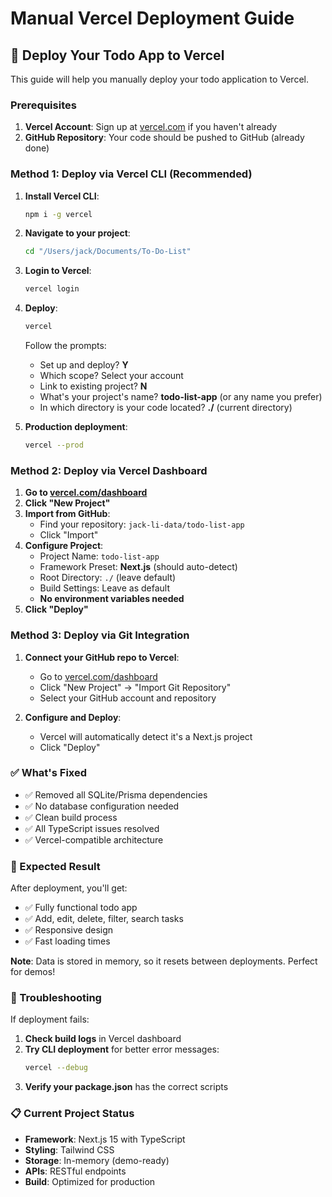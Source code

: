 # Manual Vercel Deployment Guide

## 🚀 Deploy Your Todo App to Vercel

This guide will help you manually deploy your todo application to Vercel.

### Prerequisites

1. **Vercel Account**: Sign up at [vercel.com](https://vercel.com) if you haven't already
2. **GitHub Repository**: Your code should be pushed to GitHub (already done)

### Method 1: Deploy via Vercel CLI (Recommended)

1. **Install Vercel CLI**:
   ```bash
   npm i -g vercel
   ```

2. **Navigate to your project**:
   ```bash
   cd "/Users/jack/Documents/To-Do-List"
   ```

3. **Login to Vercel**:
   ```bash
   vercel login
   ```

4. **Deploy**:
   ```bash
   vercel
   ```
   
   Follow the prompts:
   - Set up and deploy? **Y**
   - Which scope? Select your account
   - Link to existing project? **N**
   - What's your project's name? **todo-list-app** (or any name you prefer)
   - In which directory is your code located? **./** (current directory)

5. **Production deployment**:
   ```bash
   vercel --prod
   ```

### Method 2: Deploy via Vercel Dashboard

1. **Go to [vercel.com/dashboard](https://vercel.com/dashboard)**
2. **Click "New Project"**
3. **Import from GitHub**:
   - Find your repository: `jack-li-data/todo-list-app`
   - Click "Import"
4. **Configure Project**:
   - Project Name: `todo-list-app`
   - Framework Preset: **Next.js** (should auto-detect)
   - Root Directory: `./` (leave default)
   - Build Settings: Leave as default
   - **No environment variables needed**
5. **Click "Deploy"**

### Method 3: Deploy via Git Integration

1. **Connect your GitHub repo to Vercel**:
   - Go to [vercel.com/dashboard](https://vercel.com/dashboard)
   - Click "New Project" → "Import Git Repository"
   - Select your GitHub account and repository
   
2. **Configure and Deploy**:
   - Vercel will automatically detect it's a Next.js project
   - Click "Deploy"

### ✅ What's Fixed

- ✅ Removed all SQLite/Prisma dependencies
- ✅ No database configuration needed
- ✅ Clean build process
- ✅ All TypeScript issues resolved
- ✅ Vercel-compatible architecture

### 🎯 Expected Result

After deployment, you'll get:
- ✅ Fully functional todo app
- ✅ Add, edit, delete, filter, search tasks
- ✅ Responsive design
- ✅ Fast loading times

**Note**: Data is stored in memory, so it resets between deployments. Perfect for demos!

### 🔧 Troubleshooting

If deployment fails:

1. **Check build logs** in Vercel dashboard
2. **Try CLI deployment** for better error messages:
   ```bash
   vercel --debug
   ```
3. **Verify your package.json** has the correct scripts

### 📋 Current Project Status

- **Framework**: Next.js 15 with TypeScript
- **Styling**: Tailwind CSS
- **Storage**: In-memory (demo-ready)
- **APIs**: RESTful endpoints
- **Build**: Optimized for production